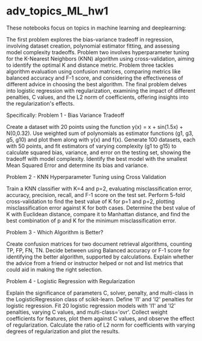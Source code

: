 # adv_topics_ML_hw1
These notebooks focus on topics in machine learning and deeplearning:

The first problem explores the bias-variance tradeoff in regression, involving dataset creation, polynomial estimator fitting, and assessing model complexity tradeoffs.
Problem two involves hyperparameter tuning for the K-Nearest Neighbors (KNN) algorithm using cross-validation, aiming to identify the optimal K and distance metric.
Problem three tackles algorithm evaluation using confusion matrices, comparing metrics like balanced accuracy and F-1 score, and considering the effectiveness of different advice in choosing the best algorithm.
The final problem delves into logistic regression with regularization, examining the impact of different penalties, C values, and the L2 norm of coefficients, offering insights into the regularization's effects.

Specifically: 
Problem 1 - Bias Variance Tradeoff 

Create a dataset with 20 points using the function y(x) = x + sin(1.5x) + N(0,0.32).
Use weighted sum of polynomials as estimator functions (g1, g3, g5, g10) and plot them along with y(x) and f(x).
Generate 100 datasets, each with 50 points, and fit estimators of varying complexity (g1 to g15) to calculate squared bias, variance, and error on the testing set, showing the tradeoff with model complexity.
Identify the best model with the smallest Mean Squared Error and determine its bias and variance.

Problem 2 - KNN Hyperparameter Tuning using Cross Validation 

Train a KNN classifier with K=4 and p=2, evaluating misclassification error, accuracy, precision, recall, and F-1 score on the test set.
Perform 5-fold cross-validation to find the best value of K for p=1 and p=2, plotting misclassification error against K for both cases.
Determine the best value of K with Euclidean distance, compare it to Manhattan distance, and find the best combination of p and K for the minimum misclassification error.

Problem 3 - Which Algorithm is Better? 

Create confusion matrices for two document retrieval algorithms, counting TP, FP, FN, TN.
Decide between using Balanced accuracy or F-1 score for identifying the better algorithm, supported by calculations.
Explain whether the advice from a friend or instructor helped or not and list metrics that could aid in making the right selection.

Problem 4 - Logistic Regression with Regularization 

Explain the significance of parameters C, solver, penalty, and multi-class in the LogisticRegression class of scikit-learn.
Define 'l1' and 'l2' penalties for logistic regression.
Fit 20 logistic regression models with 'l1' and 'l2' penalties, varying C values, and multi-class='ovr'.
Collect weight coefficients for features, plot them against C values, and observe the effect of regularization.
Calculate the ratio of L2 norm for coefficients with varying degrees of regularization and plot the results.
